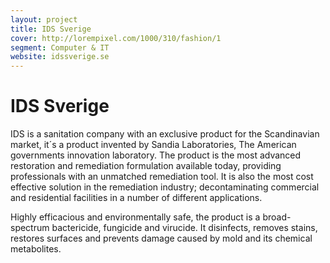 ```yaml
---
layout: project
title: IDS Sverige
cover: http://lorempixel.com/1000/310/fashion/1
segment: Computer & IT
website: idssverige.se
---
```


# IDS Sverige

IDS is a sanitation company with an exclusive product for the Scandinavian market, it´s a product invented by Sandia Laboratories, The American governments innovation laboratory. The product is the most advanced restoration and remediation formulation available today, providing professionals with an unmatched remediation tool. It is also the most cost effective solution in the remediation industry; decontaminating commercial and residential facilities in a number of different applications.

Highly efficacious and environmentally safe, the product is a broad-spectrum bactericide, fungicide and virucide. It disinfects, removes stains, restores surfaces and prevents damage caused by mold and its chemical metabolites.
